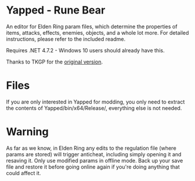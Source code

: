 # Yapped - Rune Bear
An editor for Elden Ring param files, which determine the properties of items, attacks, effects, enemies, objects, and a whole lot more. 
For detailed instructions, please refer to the included readme.

Requires .NET 4.7.2 - Windows 10 users should already have this.

Thanks to TKGP for the [original version](https://github.com/JKAnderson/Yapped).

# Files
If you are only interested in Yapped for modding, you only need to extract the contents of Yapped/bin/x64/Release/, everything else is not needed.

# Warning
As far as we know, in Elden Ring any edits to the regulation file (where params are stored) will trigger anticheat, including simply opening it and resaving it.
Only use modified params in offline mode. Back up your save file and restore it before going online again if you're doing anything that could affect it.
